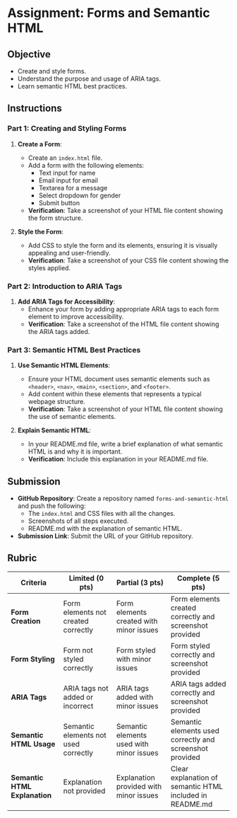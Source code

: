 # Assignment: Forms and Semantic HTML

## Objective

- Create and style forms.
- Understand the purpose and usage of ARIA tags.
- Learn semantic HTML best practices.

## Instructions

### Part 1: Creating and Styling Forms

1. **Create a Form**:

   - Create an `index.html` file.
   - Add a form with the following elements:
     - Text input for name
     - Email input for email
     - Textarea for a message
     - Select dropdown for gender
     - Submit button
   - **Verification**: Take a screenshot of your HTML file content showing the form structure.

2. **Style the Form**:
   - Add CSS to style the form and its elements, ensuring it is visually appealing and user-friendly.
   - **Verification**: Take a screenshot of your CSS file content showing the styles applied.

### Part 2: Introduction to ARIA Tags

1. **Add ARIA Tags for Accessibility**:
   - Enhance your form by adding appropriate ARIA tags to each form element to improve accessibility.
   - **Verification**: Take a screenshot of the HTML file content showing the ARIA tags added.

### Part 3: Semantic HTML Best Practices

1. **Use Semantic HTML Elements**:

   - Ensure your HTML document uses semantic elements such as `<header>`, `<nav>`, `<main>`, `<section>`, and `<footer>`.
   - Add content within these elements that represents a typical webpage structure.
   - **Verification**: Take a screenshot of your HTML file content showing the use of semantic elements.

2. **Explain Semantic HTML**:
   - In your README.md file, write a brief explanation of what semantic HTML is and why it is important.
   - **Verification**: Include this explanation in your README.md file.

## Submission

- **GitHub Repository**: Create a repository named `forms-and-semantic-html` and push the following:
  - The `index.html` and CSS files with all the changes.
  - Screenshots of all steps executed.
  - README.md with the explanation of semantic HTML.
- **Submission Link**: Submit the URL of your GitHub repository.

## Rubric

| Criteria                      | Limited (0 pts)                      | Partial (3 pts)                          | Complete (5 pts)                                         |
| ----------------------------- | ------------------------------------ | ---------------------------------------- | -------------------------------------------------------- |
| **Form Creation**             | Form elements not created correctly  | Form elements created with minor issues  | Form elements created correctly and screenshot provided  |
| **Form Styling**              | Form not styled correctly            | Form styled with minor issues            | Form styled correctly and screenshot provided            |
| **ARIA Tags**                 | ARIA tags not added or incorrect     | ARIA tags added with minor issues        | ARIA tags added correctly and screenshot provided        |
| **Semantic HTML Usage**       | Semantic elements not used correctly | Semantic elements used with minor issues | Semantic elements used correctly and screenshot provided |
| **Semantic HTML Explanation** | Explanation not provided             | Explanation provided with minor issues   | Clear explanation of semantic HTML included in README.md |
